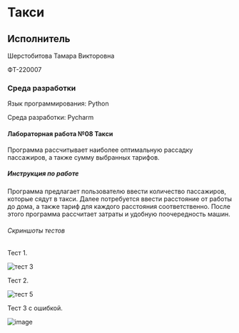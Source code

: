 # Такси
## Исполнитель
Шерстобитова Тамара Викторовна

ФТ-220007
### Среда разработки
Язык программирования: Python

Среда разработки: Pycharm

#### Лабораторная работа №08 Такси
Программа рассчитывает наиболее оптимальную рассадку пассажиров, а также сумму выбранных тарифов. 


##### Инструкция по работе
Программа предлагает пользователю ввести количество пассажиров, которые сядут в такси. Далее потребуется ввести расстояние от работы до дома, а также тариф для каждого расстояния соответственно. После этого программа рассчитает затраты и удобную поочередность машин. 

###### Скриншоты тестов
Тест 1.

![тест 3](https://github.com/Tomattttt/taxiii/assets/146252320/f8a18c9e-6dd0-4645-8055-66842bec9bc6)

Тест 2.


![тест 5](https://github.com/Tomattttt/taxiii/assets/146252320/e1d79ff3-a933-47c2-be48-d2f635a0175d)

Тест 3 с ошибкой. 

![image](https://github.com/Tomattttt/taxiii/assets/146252320/40b2c493-5f54-4268-abe5-5c595c73b046)



